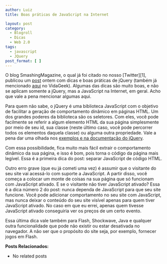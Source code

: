 ```yaml
---
author: Luiz
title: Boas práticas de JavaScript na Internet

layout: post
category:
  - Blogroll
  - Dicas
  - Web 2.0
tags:
  - javascript
  - JQuery
post_format: [ ]
---
```

O blog SmashingMagazine, o qual já foi citado no nosso [Twitter][1], publicou um [post][2] ontem com dicas e boas práticas de jQuery (também já mencionado [aqui][3] no VidaGeek). Algumas das dicas são muito boas, e não se aplicam somente a jQuery, mas a JavaScript na Internet, em geral. Acho que vale a pena mencionar algumas aqui.



Para quem não sabe, o jQuery é uma biblioteca JavaScript com o objetivo de facilitar a geração de comportamento dinâmico em páginas HTML. Um dos grandes poderes da biblioteca são os seletores. Com eles, você pode facilmente se referir a algum elemento HTML da sua página simplesmente por meio de seu id, sua classe (neste último caso, você pode percorrer todos os elementos daquela classe) ou alguma outra propriedade. Vale a pena dar uma olhada nos [exemplos e na documentação do jQuery][4].

Com essa possibilidade, fica muito mais fácil extrair o comportamento dinâmico da sua página, e isso é bom, pois torna o código da página mais legível. Essa é a primeira dica do post: separar JavaScript de código HTML.

Outro erro grave (que eu já cometi uma vez) é assumir que o visitante do seu site vai acessá-lo com suporte a JavaScript. A partir disso, você começa a colocar um monte de coisas na sua página que só funcionam com JavaScript ativado. E se o visitante não tiver JavaScript ativado? Essa é a dica número 2 do post: nunca dependa de JavaScript para que seu site funcione. Você pode adicionar comportamento no seu site com JavaScript, mas nunca deixar o conteúdo do seu site visível apenas para quem tiver JavaScript ativado. No caso em que eu errei, apenas quem tivesse JavaScript ativado conseguiria ver os preços de um certo evento.

Essa última dica vale também para Flash, Shockwave, Java e qualquer outra funcionalidade que pode não existir ou estar desativada no navegador. A não ser que o propósito do site seja, por exemplo, fornecer jogos em Flash.

**Posts Relacionados:** 
*   No related posts













 [2]: http://www.smashingmagazine.com/2008/09/16/jquery-examples-and-best-practices/
 [3]: http://vidageek.net/2007/11/28/jquery-plugin/
 [4]: http://docs.jquery.com/Main_Page




